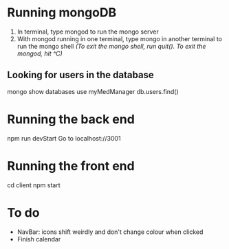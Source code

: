 # Running mongoDB

1. In terminal, type mongod to run the mongo server
2. With mongod running in one terminal, type mongo in another terminal to run the mongo shell
   _(To exit the mongo shell, run quit(). To exit the mongod, hit ^C)_

## Looking for users in the database

mongo
show databases
use myMedManager
db.users.find()

# Running the back end

npm run devStart
Go to localhost://3001

# Running the front end

cd client
npm start

# To do

- NavBar: icons shift weirdly and don't change colour when clicked
- Finish calendar
